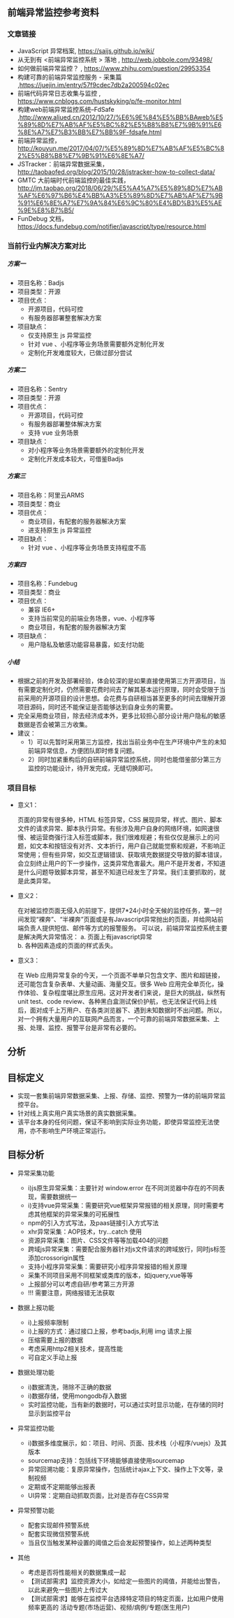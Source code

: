 ## 前端异常监控参考资料

### 文章链接
* JavaScript 异常档案,  https://saijs.github.io/wiki/
* 从无到有 <前端异常监控系统 > 落地 , http://web.jobbole.com/93498/
* 如何做前端异常监控？ , https://www.zhihu.com/question/29953354
* 构建可靠的前端异常监控服务 - 采集篇 ,https://juejin.im/entry/57f9cdec7db2a200594c02ec
* 前端代码异常日志收集与监控 , https://www.cnblogs.com/hustskyking/p/fe-monitor.html
* 构建web前端异常监控系统–FdSafe ,http://www.aliued.cn/2012/10/27/%E6%9E%84%E5%BB%BAweb%E5%89%8D%E7%AB%AF%E5%BC%82%E5%B8%B8%E7%9B%91%E6%8E%A7%E7%B3%BB%E7%BB%9F-fdsafe.html
* 前端异常监控，http://kouyun.me/2017/04/07/%E5%89%8D%E7%AB%AF%E5%BC%82%E5%B8%B8%E7%9B%91%E6%8E%A7/
* JSTracker：前端异常数据采集，http://taobaofed.org/blog/2015/10/28/jstracker-how-to-collect-data/
* GMTC 大前端时代前端监控的最佳实践，http://jm.taobao.org/2018/06/29/%E5%A4%A7%E5%89%8D%E7%AB%AF%E6%97%B6%E4%BB%A3%E5%89%8D%E7%AB%AF%E7%9B%91%E6%8E%A7%E7%9A%84%E6%9C%80%E4%BD%B3%E5%AE%9E%E8%B7%B5/
* FunDebug 文档，https://docs.fundebug.com/notifier/javascript/type/resource.html

### 当前行业内解决方案对比

##### 方案一
* 项目名称：Badjs
* 项目类型：开源
* 项目优点：
	* 开源项目，代码可控
	* 有服务器部署整套解决方案
* 项目缺点：
	* 仅支持原生 js 异常监控
	* 针对 vue 、小程序等业务场景需要额外定制化开发
	* 定制化开发难度较大，已做过部分尝试

##### 方案二
* 项目名称：Sentry
* 项目类型：开源
* 项目优点：
	* 开源项目，代码可控
	* 有服务器部署整体解决方案
	* 支持 vue 业务场景
* 项目缺点：
	* 对小程序等业务场景需要额外的定制化开发
	* 定制化开发成本较大，可借鉴Badjs

##### 方案三
* 项目名称：阿里云ARMS
* 项目类型：商业
* 项目优点：
	* 商业项目，有配套的服务器解决方案
	* 进支持原生 js 异常监控
* 项目缺点：
	* 针对 vue 、小程序等业务场景支持程度不高

##### 方案四
* 项目名称：Fundebug
* 项目类型：商业
* 项目优点：
	* 兼容 IE6+
	* 支持当前常见的前端业务场景，vue、小程序等
	* 商业项目，有配套的服务器解决方案
* 项目缺点：
	* 用户隐私及敏感功能容易暴露，如支付功能

##### 小结
* 根据之前的开发及部署经验，体会较深的是如果直接使用第三方开源项目，当有需要定制化时，仍然需要花费时间去了解其基本运行原理，同时会受限于当前采用的开源项目的设计思想。会花费与自研相当甚至更多的时间去理解开源项目源码，同时还不能保证是否能够达到自身业务的需要。
* 完全采用商业项目，除去经济成本外，更多比较担心部分设计用户隐私的敏感数据是否会被第三方收集。
* 建议：
	* 1）可以先暂时采用第三方监控，找出当前业务中在生产环境中产生的未知前端异常信息，方便团队即时修复问题。
	* 2）同时加紧重构后的自研前端异常监控系统，同时也能借鉴部分第三方监控的功能设计，待开发完成，无缝切换即可。
	


### 项目目标

* 意义1：

	页面的异常有很多种，HTML 标签异常，CSS 展现异常，样式、图片、脚本文件的请求异常、脚本执行异常。有些涉及用户自身的网络环境，如网速很慢、被运营商强行注入标签或脚本，我们很难规避；有些仅仅是展示上的问题，如文本和按钮没有对齐、文本折行，用户自己就能觉察和规避，不影响正常使用；但有些异常，如交互逻辑错误、获取填充数据提交导致的脚本错误，会立刻终止用户的下一步操作，这类异常危害最大。用户不是开发者，不知道是什么问题导致脚本异常，甚至不知道已经发生了异常。我们主要抓取的，就是此类异常。

* 意义2：
	 
	在对被监控页面无侵入的前提下，提供7*24小时全天候的监控任务，第一时间发现“裸奔”、“半裸奔”页面或是有Javascript异常抛出的页面，并给网站前端负责人提供短信、邮件等方式的报警服务。
    可以说，前端异常监控系统主要是解决两大异常情况：
	a. 页面上有javascript异常  
	b. 各种因素造成的页面的样式丢失。

* 意义3：

	在 Web 应用异常复杂的今天，一个页面不单单只包含文字、图片和超链接，还可能包含复杂表单、大量动画、海量交互。很多 Web 应用完全单页化，操作体验、复杂程度堪比原生应用。这对开发者们来说，是巨大的挑战，纵然有 unit test、code review、各种黑白盒测试保价护航，也无法保证代码上线后，面对成千上万用户、在各类浏览器下、遇到未知数据时不出问题。所以，对一个拥有大量用户的互联网产品而言，一个可靠的前端异常数据采集、上报、处理、监控、报警平台是非常有必要的。



## 分析
## 目标定义

* 实现一套集前端异常数据采集、上报、存储、监控、预警为一体的前端异常监控平台。
* 针对线上真实用户真实场景的真实数据采集。
* 该平台本身的任何问题，保证不影响到实际业务功能，即使异常监控无法使用，亦不影响生产环境正常运行。

## 目标分析

* 异常采集功能
    * i)js原生异常采集：主要针对 window.error 在不同浏览器中存在的不同表现，需要数据统一
    * i)支持vue异常采集：需要研究vue框架异常报错的相关原理，同时需要考虑其他框架的异常采集的可拓展性
    * npm的引入方式写法，及paas链接引入方式写法
    * xhr异常采集：AOP技术，try...catch 使用
    * 资源异常采集：图片、CSS文件等等加载404的问题
    * 跨域js异常采集：需要配合服务器针对js文件请求的跨域放行，同时js标签添加crossorigin属性
    * 支持小程序异常采集：需要研究小程序异常报错的相关原理
    * 采集不同项目采用不同框架或类库的版本，如jquery,vue等等
    * 上报部分可以考虑自研/参考第三方开源
    * !!! 需要注意，网络报错无法获取
* 数据上报功能
    * i)上报频率限制
	* i)上报的方式：通过接口上报，参考badjs,利用 img 请求上报
	* 压缩需要上报的数据
	* 考虑采用http2相关技术，提高性能
	* 可自定义手动上报
	
* 数据处理功能
	* i)数据清洗，筛除不正确的数据
	* i)数据存储，使用mongodb存入数据
	* 实时监控功能，当有新的数据时，可以通过实时显示功能，在存储的同时显示到监控平台
* 异常监控功能
	* i)数据多维度展示，如：项目、时间、页面、技术栈（小程序/vuejs）及其版本
	* sourcemap支持：包括线下环境能够直接使用sourcemap
	* 异常回溯功能：复原异常操作，包括统计ajax上下文、操作上下文等，录制视频
	* 定期或不定期能够出报表
	* UI异常：定期自动抓取页面，比对是否存在CSS异常
* 异常预警功能
	* 配套实现邮件预警系统
	* 配套实现微信预警系统
	* 当且仅当触发某种设置的阈值之后会发起预警操作，如上述两种类型
* 其他
	* 考虑是否将性能相关的数据集成一起
	* 【测试部需求】监控资源大小，如给定一些图片的阈值，并能给出警告，以此来避免一些图片上传过大
	* 【测试部需求】能够在监控平台选择特定项目的特定页面，比如用户使用频率更高的 活动专题(市场运营)、视频/病例/专题(医生用户)
